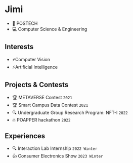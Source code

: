 # Jimi
- 🏫 POSTECH
- 💻 Computer Science & Engineering


## Interests
- ⚡Computer Vision
- ⚡Artificial Intelligence


## Projects & Contests
- 🏆 METAVERSE Contest `2021`
- 🏆 Smart Campus Data Contest `2021`
- 🔍 Undergraduate Group Research Program: NFT-I `2022`
- 🔥 POAPPER hackathon `2022`

## Experiences
- 🔍 Interaction Lab Internship `2022 Winter`
- 👍 Consumer Electronics Show `2023 Winter`


<!--
**dommanga/dommanga** is a ✨ _special_ ✨ repository because its `README.md` (this file) appears on your GitHub profile.

Here are some ideas to get you started:

- 🔭 I’m currently working on ...
- 🌱 I’m currently learning ...
- 👯 I’m looking to collaborate on ...
- 🤔 I’m looking for help with ...
- 💬 Ask me about ...
- 📫 How to reach me: ...
- 😄 Pronouns: ...
- ⚡ Fun fact: ...
-->
